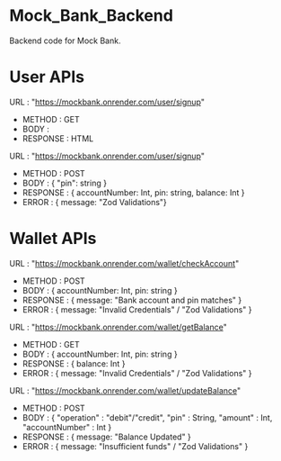 # Mock_Bank_Backend

Backend code for Mock Bank.

# User APIs

URL : "https://mockbank.onrender.com/user/signup"
* METHOD : GET
* BODY :
* RESPONSE : HTML

URL : "https://mockbank.onrender.com/user/signup"
* METHOD : POST
* BODY : { "pin": string }
* RESPONSE : { accountNumber: Int, pin: string, balance: Int }
* ERROR : { message: "Zod Validations"}

# Wallet APIs

URL : "https://mockbank.onrender.com/wallet/checkAccount"
* METHOD : POST
* BODY : { accountNumber: Int, pin: string }
* RESPONSE : { message: "Bank account and pin matches" }
* ERROR : { message: "Invalid Credentials" / "Zod Validations" }

URL : "https://mockbank.onrender.com/wallet/getBalance"
* METHOD : GET
* BODY : { accountNumber: Int, pin: string }
* RESPONSE : { balance: Int }
* ERROR : { message: "Invalid Credentials" / "Zod Validations" }

URL : "https://mockbank.onrender.com/wallet/updateBalance"
* METHOD : POST
* BODY : { "operation" : "debit"/"credit", "pin" : String, "amount" : Int, "accountNumber" : Int }
* RESPONSE : { message: "Balance Updated" }
* ERROR : { message: "Insufficient funds" / "Zod Validations" }
